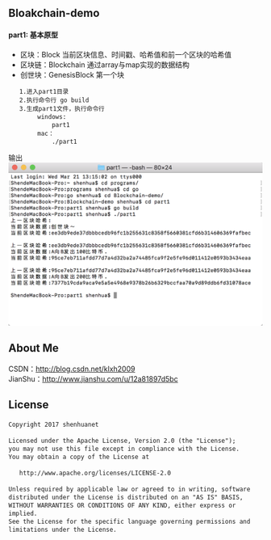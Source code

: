## Bloakchain-demo

#### part1: 基本原型

* 区块：Block 当前区块信息、时间戳、哈希值和前一个区块的哈希值
* 区块链：Blockchain 通过array与map实现的数据结构
* 创世块：GenesisBlock 第一个块

```
   1.进入part1目录
   2.执行命令行 go build
   3.生成part1文件，执行命令行
        windows:
            part1
        mac：
            ./part1
```

输出</br>
![](https://github.com/shenhuanet/Blockchain-demo/blob/master/art/part1.png)



## About Me
CSDN：http://blog.csdn.net/klxh2009<br>
JianShu：http://www.jianshu.com/u/12a81897d5bc

## License

    Copyright 2017 shenhuanet

    Licensed under the Apache License, Version 2.0 (the "License");
    you may not use this file except in compliance with the License.
    You may obtain a copy of the License at

       http://www.apache.org/licenses/LICENSE-2.0

    Unless required by applicable law or agreed to in writing, software
    distributed under the License is distributed on an "AS IS" BASIS,
    WITHOUT WARRANTIES OR CONDITIONS OF ANY KIND, either express or implied.
    See the License for the specific language governing permissions and
    limitations under the License.